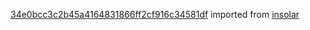 [34e0bcc3c2b45a4164831866ff2cf916c34581df](https://github.com/insolar/insolar/commit/34e0bcc3c2b45a4164831866ff2cf916c34581df) imported from [insolar](https://github.com/insolar/insolar)
